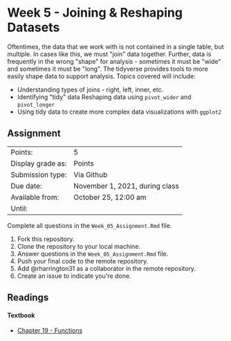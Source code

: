 # Week 5 - Joining & Reshaping Datasets

Oftentimes, the data that we work with is not contained in a single table, but multiple. In cases like this, we must "join" data together. Further, data is frequently in the wrong "shape" for analysis - sometimes it must be "wide" and sometimes it must be "long". The tidyverse provides tools to more easily shape data to support analysis. Topics covered will include:

-   Understanding types of joins - right, left, inner, etc. 
-   Identifying "tidy" data Reshaping data using `pivot_wider` and `pivot_longer` 
-   Using tidy data to create more complex data visualizations with `ggplot2`

## Assignment

|                   |                               |
|-------------------|-------------------------------|
| Points:           | 5                             |
| Display grade as: | Points                        |
| Submission type:  | Via Github                    |
| Due date:         | November 1, 2021, during class |
| Available from:   | October 25, 12:00 am          |
| Until:            |                               |

Complete all questions in the `Week_05_Assignment.Rmd` file.

1.  Fork this repository.
2.  Clone the repository to your local machine.
3.  Answer questions in the `Week_05_Assignment.Rmd` file.
4.  Push your final code to the remote repository.
5.  Add \@rharrington31 as a collaborator in the remote repository.
6.  Create an issue to indicate you're done.

## Readings

#### Textbook

-   [Chapter 19 - Functions](https://r4ds.had.co.nz/functions.html)
